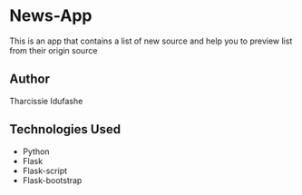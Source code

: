 # News-App
This is an app that contains a list of new source and help you to preview list from their origin source

## Author
Tharcissie Idufashe

## Technologies Used
 * Python
 * Flask
 * Flask-script
 * Flask-bootstrap
